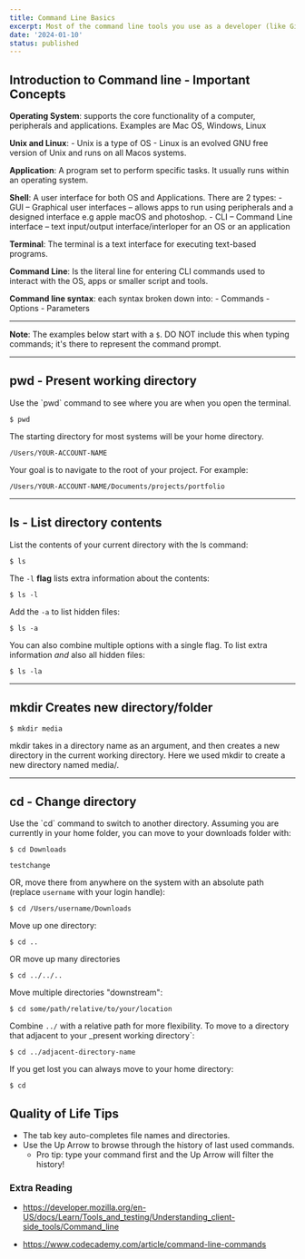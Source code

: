 ```yaml
---
title: Command Line Basics
excerpt: Most of the command line tools you use as a developer (like Git, Node and npm) will **assume that you are in the root directory (i.e. top folder) of your project**. We will cover the main system commands that help up us navigate the file system.
date: '2024-01-10'
status: published
---
```


<h2> Introduction to Command line - Important Concepts</h2>

**Operating System**: supports the core functionality of a computer, peripherals and applications. Examples are Mac OS, Windows, Linux

**Unix and Linux**:
    - Unix is a type of OS
    - Linux is an evolved GNU free version of Unix and runs on all Macos systems.

**Application**: A program set to perform specific tasks. It usually runs within an operating system.

**Shell**: A user interface for both OS and Applications. There are 2 types:
    - GUI – Graphical user interfaces – allows apps to run using peripherals and a designed interface e.g apple macOS and photoshop.
    - CLI – Command Line interface – text input/output interface/interloper for an OS or an application

**Terminal**: The terminal is a text interface for executing text-based programs.

**Command Line**: Is the literal line for entering CLI commands used to interact with the OS, apps or smaller script and tools.

**Command line syntax**: each syntax broken down into: 
    - Commands 
    - Options
    - Parameters

---

**Note**: The examples below start with a `$`. DO NOT include this when typing commands; it's there to represent the command prompt.

---

<h2>pwd - Present working directory</h2>
Use the `pwd` command to see where you are when you open the terminal.

```
$ pwd
```

The starting directory for most systems will be your home directory.

```
/Users/YOUR-ACCOUNT-NAME
```

Your goal is to navigate to the root of your project. For example:

```
/Users/YOUR-ACCOUNT-NAME/Documents/projects/portfolio
```

---

<h2>ls - List directory contents</h2>
List the contents of your current directory with the ls command:

```
$ ls
```

The `-l` **flag** lists extra information about the contents:

```
$ ls -l
```

Add the `-a` to list hidden files:

```
$ ls -a
```

You can also combine multiple options with a single flag. To list extra information _and_ also all hidden files:

```
$ ls -la
```
---

<h2>mkdir Creates new directory/folder</h2>

```
$ mkdir media
```
mkdir takes in a directory name as an argument, and then creates a new directory in the current working directory. Here we used mkdir to create a new directory named media/.

---

<h2>cd - Change directory</h2>
Use the `cd` command to switch to another directory. Assuming you are currently in your home folder, you can move to your downloads folder with:

```
$ cd Downloads 

testchange
```

OR, move there from anywhere on the system with an absolute path (replace `username` with your login handle):

```
$ cd /Users/username/Downloads
```

Move up one directory:

```
$ cd ..
```

OR move up many directories

```
$ cd ../../..
```

Move multiple directories "downstream":

```
$ cd some/path/relative/to/your/location
```

Combine `../` with a relative path for more flexibility. To move to a directory that adjacent to your _present working directory`:

```
$ cd ../adjacent-directory-name
```

If you get lost you can always move to your home directory:

```
$ cd
```

<h2>Quality of Life Tips</h2>

- The tab key auto-completes file names and directories.
- Use the Up Arrow to browse through the history of last used commands.
    - Pro tip: type your command first and the Up Arrow will filter the history!

### Extra Reading
- https://developer.mozilla.org/en-US/docs/Learn/Tools_and_testing/Understanding_client-side_tools/Command_line

- https://www.codecademy.com/article/command-line-commands
